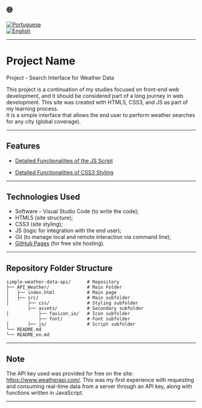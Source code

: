 ## 🌐
[![Portuguese](https://img.shields.io/badge/-Português-green)](README.md)  
[![English](https://img.shields.io/badge/-English-blue)](README_en.md)

---

# Project Name

Project - Search Interface for Weather Data

This project is a continuation of my studies focused on front-end web development, and it should be considered
part of a long journey in web development.
This site was created with HTML5, CSS3, and JS as part of my learning process.  
It is a simple interface that allows the end user to perform weather searches for any city (global coverage).

---

## Features

- [Detailed Functionalities of the JS Script](./src/README_js_explicacao.md)
  
- [Detailed Functionalities of CSS3 Styling](./src/README_css_explicacao.md)

---

## Technologies Used

- Software - Visual Studio Code (to write the code);
- HTML5 (site structure);
- CSS3 (site styling);
- JS (logic for integration with the end user);
- Git (to manage local and remote interaction via command line);
- [GitHub Pages](https://pages.github.com/) (for free site hosting).

---

## Repository Folder Structure
```
simple-weather-data-api/      # Repository
├── API_Weather/              # Main Folder
│   ├── index.html            # Main page
│   ├── src/                  # Main subfolder
│       ├── css/              # Styling subfolder
        ├── assets/           # Secondary subfolder           
│           ├── favicon_io/   # Icon subfolder
            ├── font/         # Font subfolder         
│       ├── js/               # Script subfolder              
└── README.md
└── README_en.md
```

---

## Note

The API key used was provided for free on the site: https://www.weatherapi.com/. This was my first experience with requesting
and consuming real-time data from a server through an API key, along with functions written in JavaScript.

---